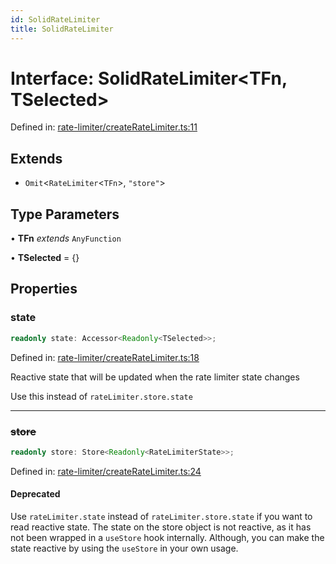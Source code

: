 ```yaml
---
id: SolidRateLimiter
title: SolidRateLimiter
---
```


<!-- DO NOT EDIT: this page is autogenerated from the type comments -->

# Interface: SolidRateLimiter\<TFn, TSelected\>

Defined in: [rate-limiter/createRateLimiter.ts:11](https://github.com/TanStack/pacer/blob/main/packages/solid-pacer/src/rate-limiter/createRateLimiter.ts#L11)

## Extends

- `Omit`\<`RateLimiter`\<`TFn`\>, `"store"`\>

## Type Parameters

• **TFn** *extends* `AnyFunction`

• **TSelected** = \{\}

## Properties

### state

```ts
readonly state: Accessor<Readonly<TSelected>>;
```

Defined in: [rate-limiter/createRateLimiter.ts:18](https://github.com/TanStack/pacer/blob/main/packages/solid-pacer/src/rate-limiter/createRateLimiter.ts#L18)

Reactive state that will be updated when the rate limiter state changes

Use this instead of `rateLimiter.store.state`

***

### ~~store~~

```ts
readonly store: Store<Readonly<RateLimiterState>>;
```

Defined in: [rate-limiter/createRateLimiter.ts:24](https://github.com/TanStack/pacer/blob/main/packages/solid-pacer/src/rate-limiter/createRateLimiter.ts#L24)

#### Deprecated

Use `rateLimiter.state` instead of `rateLimiter.store.state` if you want to read reactive state.
The state on the store object is not reactive, as it has not been wrapped in a `useStore` hook internally.
Although, you can make the state reactive by using the `useStore` in your own usage.
